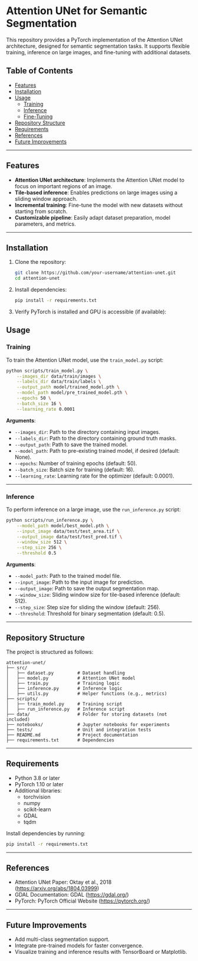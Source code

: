 # Attention UNet for Semantic Segmentation

This repository provides a PyTorch implementation of the Attention UNet architecture, designed for semantic segmentation tasks. It supports flexible training, inference on large images, and fine-tuning with additional datasets.

## Table of Contents
- [Features](#features)
- [Installation](#installation)
- [Usage](#usage)
  - [Training](#training)
  - [Inference](#inference)
  - [Fine-Tuning](#fine-tuning)
- [Repository Structure](#repository-structure)
- [Requirements](#requirements)
- [References](#references)
- [Future Improvements](#future-improvements)

---

## Features
- **Attention UNet architecture**: Implements the Attention UNet model to focus on important regions of an image.
- **Tile-based inference**: Enables predictions on large images using a sliding window approach.
- **Incremental training**: Fine-tune the model with new datasets without starting from scratch.
- **Customizable pipeline**: Easily adapt dataset preparation, model parameters, and metrics.

---

## Installation

1. Clone the repository:
   ```bash
   git clone https://github.com/your-username/attention-unet.git
   cd attention-unet
   ```

2. Install dependencies:

    ```bash
    pip install -r requirements.txt
    ```

3. Verify PyTorch is installed and GPU is accessible (if available):

## Usage

### Training
To train the Attention UNet model, use the `train_model.py` script:

```bash
python scripts/train_model.py \
    --images_dir data/train/images \
    --labels_dir data/train/labels \
    --output_path model/trained_model.pth \
    --model_path model/pre_trained_model.pth \
    --epochs 50 \
    --batch_size 16 \
    --learning_rate 0.0001
```

**Arguments**:
- `--images_dir`: Path to the directory containing input images.
- `--labels_dir`: Path to the directory containing ground truth masks.
- `--output_path`: Path to save the trained model.
- `--model_path`: Path to pre-existing trained model, if desired (default: None).
- `--epochs`: Number of training epochs (default: 50).
- `--batch_size`: Batch size for training (default: 16).
- `--learning_rate`: Learning rate for the optimizer (default: 0.0001).

---

### Inference
To perform inference on a large image, use the `run_inference.py` script:

```bash
python scripts/run_inference.py \
    --model_path model/best_model.pth \
    --input_image data/test/test_area.tif \
    --output_image data/test/test_pred.tif \
    --window_size 512 \
    --step_size 256 \
    --threshold 0.5
```

**Arguments**:
- `--model_path`: Path to the trained model file.
- `--input_image`: Path to the input image for prediction.
- `--output_image`: Path to save the output segmentation map.
- `--window_size`: Sliding window size for tile-based inference (default: 512).
- `--step_size`: Step size for sliding the window (default: 256).
- `--threshold`: Threshold for binary segmentation (default: 0.5).

---

## Repository Structure

The project is structured as follows:

```
attention-unet/
├── src/
│   ├── dataset.py         # Dataset handling
│   ├── model.py           # Attention UNet model
│   ├── train.py           # Training logic
│   ├── inference.py       # Inference logic
│   ├── utils.py           # Helper functions (e.g., metrics)
├── scripts/
│   ├── train_model.py     # Training script
│   ├── run_inference.py   # Inference script
├── data/                  # Folder for storing datasets (not included)
├── notebooks/             # Jupyter notebooks for experiments
├── tests/                 # Unit and integration tests
├── README.md              # Project documentation
├── requirements.txt       # Dependencies
```

---

## Requirements

- Python 3.8 or later
- PyTorch 1.10 or later
- Additional libraries:
  - torchvision
  - numpy
  - scikit-learn
  - GDAL
  - tqdm

Install dependencies by running:

```bash
pip install -r requirements.txt
```

---

## References

- Attention UNet Paper: Oktay et al., 2018 (https://arxiv.org/abs/1804.03999)
- GDAL Documentation: GDAL (https://gdal.org/)
- PyTorch: PyTorch Official Website (https://pytorch.org/)

---

## Future Improvements

- Add multi-class segmentation support.
- Integrate pre-trained models for faster convergence.
- Visualize training and inference results with TensorBoard or Matplotlib.